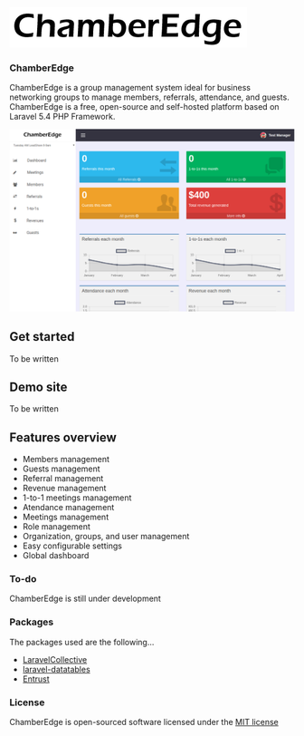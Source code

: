 

![ChamberEdge Logo](https://github.com/lnidigital/ChamberEdge/raw/master/public/images/chamberedge-logo.png)
### ChamberEdge 
ChamberEdge is a group management system ideal for business networking groups to manage members, referrals, attendance, and guests.  ChamberEdge is a free, open-source and self-hosted platform based on Laravel 5.4 PHP Framework.

![page_design](https://github.com/lnidigital/ChamberEdge/raw/master/public/images/chamberedge-screenshot.png)


## Get started

To be written

## Demo site

To be written

## Features overview
- Members management
- Guests management
- Referral management
- Revenue management
- 1-to-1 meetings management
- Atendance management
- Meetings management
- Role management 
- Organization, groups, and user management
- Easy configurable settings
- Global dashboard

### To-do

ChamberEdge is still under development

### Packages
The packages used are the following...

- [LaravelCollective](https://github.com/LaravelCollective/html)
- [laravel-datatables](https://github.com/yajra/laravel-datatables)
- [Entrust](https://github.com/Zizaco/entrust)


### License

ChamberEdge is open-sourced software licensed under the [MIT license](http://opensource.org/licenses/MIT)

